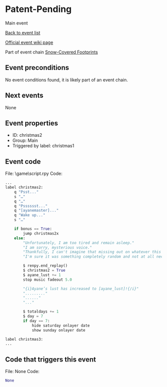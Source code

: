 # Patent-Pending
Main event

[Back to event list](./../)

[Official event wiki page](https://lessonsinlove.wiki/index.php?title=Special%3ASearch&search=christmas2&go=Go)


Part of event chain [Snow-Covered Footprints](./christmas1.md)

## Event preconditions
No event conditions found, it is likely part of an event chain.

## Next events
None

## Event properties
* ID: christmas2
* Group: Main
* Triggered by label: christmas1

## Event code
File: \game\script.rpy
Code:
```python
...
label christmas2:
    q "Psst..."
    s "…"
    q "…"
    q "Psssssst..."
    q "[ayanemaster]..."
    q "Wake up..."
    s "…"

    if bonus == True:
        jump christmas2x
    else:
        "Unfortunately, I am too tired and remain asleep."
        "I am sorry, mysterious voice."
        "Thankfully, I can't imagine that missing out on whatever this is would impact story in any way."
        "I'm sure it was something completely random and not at all necessary for progression."

        $ renpy.end_replay()
        $ christmas2 = True
        $ ayane_lust += 1
        stop music fadeout 5.0

        "{i}Ayane’s lust has increased to [ayane_lust]!{/i}"
        "........."
        "......"
        "..."

        $ totaldays += 1
        $ day = 7
        if day == 7:
            hide saturday onlayer date
            show sunday onlayer date

label christmas3:
...
```

## Code that triggers this event
File: None
Code:
```python
None
```